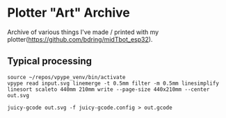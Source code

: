 # Plotter "Art" Archive
Archive of various things I've made / printed with my plotter(https://github.com/bdring/midTbot_esp32).

## Typical processing
```
source ~/repos/vpype_venv/bin/activate
vpype read input.svg linemerge -t 0.5mm filter -m 0.5mm linesimplify linesort scaleto 440mm 210mm write --page-size 440x210mm --center out.svg

juicy-gcode out.svg -f juicy-gcode.config > out.gcode
```
